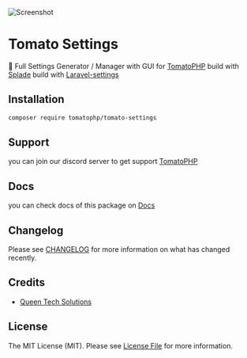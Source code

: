 ![Screenshot](https://github.com/tomatophp/tomato-settings/blob/master/art/screenshot.png)

# Tomato Settings

🍅 Full Settings Generator / Manager with GUI for [TomatoPHP](https://docs.tomatophp.com/) build with [Splade](https://splade.dev/) build with [Laravel-settings](https://github.com/spatie/laravel-settings)

## Installation

```bash
composer require tomatophp/tomato-settings
```

## Support

you can join our discord server to get support [TomatoPHP](https://discord.gg/Xqmt35Uh)

## Docs

you can check docs of this package on [Docs](https://docs.tomatophp.com/tomato-settings)

## Changelog

Please see [CHANGELOG](CHANGELOG.md) for more information on what has changed recently.

## Credits

- [Queen Tech Solutions](https://github.com/queents)

## License

The MIT License (MIT). Please see [License File](LICENSE.md) for more information.
